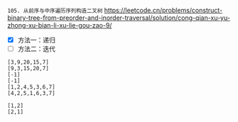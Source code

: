 
`105. 从前序与中序遍历序列构造二叉树` https://leetcode.cn/problems/construct-binary-tree-from-preorder-and-inorder-traversal/solution/cong-qian-xu-yu-zhong-xu-bian-li-xu-lie-gou-zao-9/
- [x] 方法一：递归
- [ ] 方法二：迭代

```
[3,9,20,15,7]
[9,3,15,20,7]
[-1]
[-1]
[1,2,4,5,3,6,7]
[4,2,5,1,6,3,7]

[1,2]
[2,1]
```
